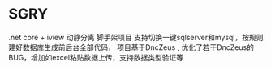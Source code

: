 # SGRY
.net core + iview 动静分离 脚手架项目 支持切换一键sqlserver和mysql，按规则建好数据库生成前后台全部代码， 项目基于DncZeus , 优化了若干DncZeus的BUG，增加如excel粘贴数据上传，支持数据类型验证等
